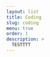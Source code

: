 ```yaml
---
layout: list
title: Coding
slug: coding
menu: true
order: 1
description: >
  TESTTTT
---
```

<!--author-->
